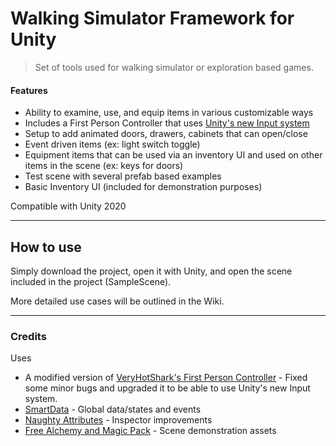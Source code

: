 # Walking Simulator Framework for Unity

> Set of tools used for walking simulator or exploration based games.

#### Features

* Ability to examine, use, and equip items in various customizable ways
* Includes a First Person Controller that uses [Unity's new Input system](https://docs.unity3d.com/Packages/com.unity.inputsystem@1.2/manual/index.html)
* Setup to add animated doors, drawers, cabinets that can open/close
* Event driven items (ex: light switch toggle)
* Equipment items that can be used via an inventory UI and used on other items in the scene (ex: keys for doors)
* Test scene with several prefab based examples
* Basic Inventory UI (included for demonstration purposes)

Compatible with Unity 2020

---

## How to use

Simply download the project, open it with Unity, and open the scene included in the project (SampleScene).

More detailed use cases will be outlined in the Wiki.

---

### Credits

Uses

* A modified version of [VeryHotShark's First Person Controller](https://github.com/VeryHotShark/First-Person-Controller-VeryHotShark) - Fixed some minor bugs and upgraded it to be able to use Unity's new Input system.
* [SmartData](https://github.com/sigtrapgames/SmartData) - Global data/states and events
* [Naughty Attributes](https://github.com/dbrizov/NaughtyAttributes) - Inspector improvements 
* [Free Alchemy and Magic Pack](https://assetstore.unity.com/packages/3d/props/interior/free-alchemy-and-magic-pack-142991) - Scene demonstration assets

